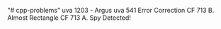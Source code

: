"# cpp-problems"
uva 1203 - Argus
uva 541 Error Correction
CF 713 B. Almost Rectangle
CF 713 A. Spy Detected!
